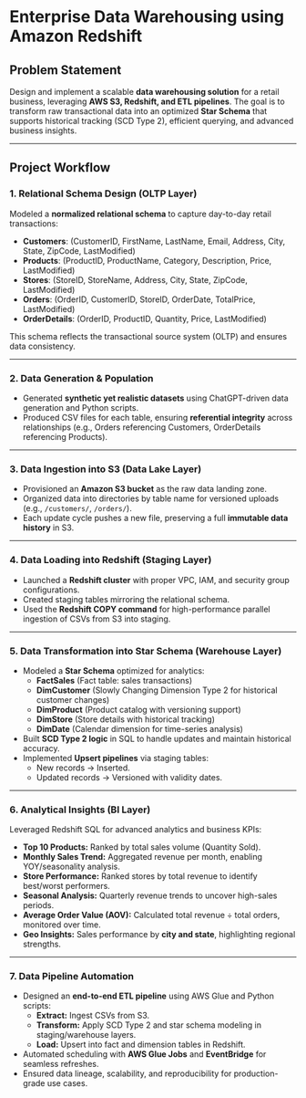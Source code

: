 # **Enterprise Data Warehousing using Amazon Redshift**  

## **Problem Statement**  
Design and implement a scalable **data warehousing solution** for a retail business, leveraging **AWS S3, Redshift, and ETL pipelines**. The goal is to transform raw transactional data into an optimized **Star Schema** that supports historical tracking (SCD Type 2), efficient querying, and advanced business insights.  

---

## **Project Workflow**  

### **1. Relational Schema Design (OLTP Layer)**  
Modeled a **normalized relational schema** to capture day-to-day retail transactions:  
- **Customers**: (CustomerID, FirstName, LastName, Email, Address, City, State, ZipCode, LastModified)  
- **Products**: (ProductID, ProductName, Category, Description, Price, LastModified)  
- **Stores**: (StoreID, StoreName, Address, City, State, ZipCode, LastModified)  
- **Orders**: (OrderID, CustomerID, StoreID, OrderDate, TotalPrice, LastModified)  
- **OrderDetails**: (OrderID, ProductID, Quantity, Price, LastModified)  

This schema reflects the transactional source system (OLTP) and ensures data consistency.  

---

### **2. Data Generation & Population**  
- Generated **synthetic yet realistic datasets** using ChatGPT-driven data generation and Python scripts.  
- Produced CSV files for each table, ensuring **referential integrity** across relationships (e.g., Orders referencing Customers, OrderDetails referencing Products).  

---

### **3. Data Ingestion into S3 (Data Lake Layer)**  
- Provisioned an **Amazon S3 bucket** as the raw data landing zone.  
- Organized data into directories by table name for versioned uploads (e.g., `/customers/`, `/orders/`).  
- Each update cycle pushes a new file, preserving a full **immutable data history** in S3.  

---

### **4. Data Loading into Redshift (Staging Layer)**  
- Launched a **Redshift cluster** with proper VPC, IAM, and security group configurations.  
- Created staging tables mirroring the relational schema.  
- Used the **Redshift COPY command** for high-performance parallel ingestion of CSVs from S3 into staging.  

---

### **5. Data Transformation into Star Schema (Warehouse Layer)**  
- Modeled a **Star Schema** optimized for analytics:  
  - **FactSales** (Fact table: sales transactions)  
  - **DimCustomer** (Slowly Changing Dimension Type 2 for historical customer changes)  
  - **DimProduct** (Product catalog with versioning support)  
  - **DimStore** (Store details with historical tracking)  
  - **DimDate** (Calendar dimension for time-series analysis)  
- Built **SCD Type 2 logic** in SQL to handle updates and maintain historical accuracy.  
- Implemented **Upsert pipelines** via staging tables:  
  - New records → Inserted.  
  - Updated records → Versioned with validity dates.  

---

### **6. Analytical Insights (BI Layer)**  
Leveraged Redshift SQL for advanced analytics and business KPIs:  
- **Top 10 Products:** Ranked by total sales volume (Quantity Sold).  
- **Monthly Sales Trend:** Aggregated revenue per month, enabling YOY/seasonality analysis.  
- **Store Performance:** Ranked stores by total revenue to identify best/worst performers.  
- **Seasonal Analysis:** Quarterly revenue trends to uncover high-sales periods.  
- **Average Order Value (AOV):** Calculated total revenue ÷ total orders, monitored over time.  
- **Geo Insights:** Sales performance by **city and state**, highlighting regional strengths.  

---

### **7. Data Pipeline Automation**  
- Designed an **end-to-end ETL pipeline** using AWS Glue and Python scripts:  
  - **Extract:** Ingest CSVs from S3.  
  - **Transform:** Apply SCD Type 2 and star schema modeling in staging/warehouse layers.  
  - **Load:** Upsert into fact and dimension tables in Redshift.  
- Automated scheduling with **AWS Glue Jobs** and **EventBridge** for seamless refreshes.  
- Ensured data lineage, scalability, and reproducibility for production-grade use cases.  




